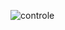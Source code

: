 ![controle](https://user-images.githubusercontent.com/59458404/80400025-94b85d00-8890-11ea-84da-07a80b7c5d8c.PNG)
